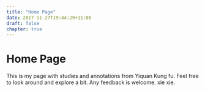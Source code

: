```yaml
---
title: "Home Page"
date: 2017-11-27T19:44:29+11:00
draft: false
chapter: true
---
```


# Home Page

This is my page with studies and annotations from Yiquan Kung fu. Feel free to look around and explore a bit. Any feedback is welcome. xie xie.
